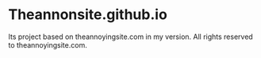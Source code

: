 # Theannonsite.github.io
Its project based on theannoyingsite.com in my version.
All rights reserved to theannoyingsite.com.
